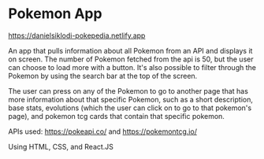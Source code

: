 # Pokemon App

https://danielsiklodi-pokepedia.netlify.app

An app that pulls information about all Pokemon from an API and displays it on screen. The number of Pokemon fetched from the api is 50,
but the user can choose to load more with a button. It's also possible to filter through the Pokemon by using the search bar at the top
of the screen.

The user can press on any of the Pokemon to go to another page that has more information about that specific Pokemon, such as a short
description, base stats, evolutions (which the user can click on to go to that pokemon's page), and pokemon tcg cards that contain that
specific pokemon.

APIs used: https://pokeapi.co/ and https://pokemontcg.io/

Using HTML, CSS, and React.JS
